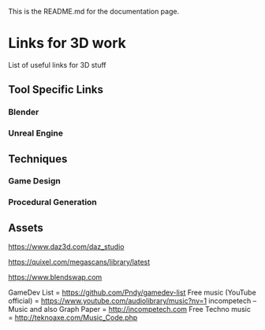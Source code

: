 This is the README.md for the documentation page.



# Links for 3D work

List of useful links for 3D stuff


## Tool Specific Links

### Blender

### Unreal Engine



## Techniques

### Game Design 

### Procedural Generation

## Assets

https://www.daz3d.com/daz_studio

https://quixel.com/megascans/library/latest

https://www.blendswap.com


GameDev List = https://github.com/Pndy/gamedev-list
Free music (YouTube official) = https://www.youtube.com/audiolibrary/music?nv=1
incompetech – Music and also Graph Paper = http://incompetech.com
Free Techno music = http://teknoaxe.com/Music_Code.php

